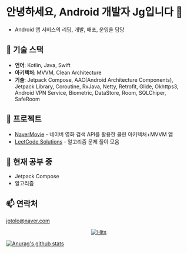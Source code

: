 # 안녕하세요, Android 개발자 Jg입니다 👋
- Android  앱 서비스의 리딩, 개발, 배포, 운영을 담당

## 🔧 기술 스택
- **언어**: Kotlin, Java, Swift
- **아키텍처**: MVVM, Clean Architecture
- **기술**: Jetpack Compose, AAC(Android Architecture Components), Jetpack Library, Coroutine, RxJava, Netty, Retrofit, Glide, Okhttps3, Android VPN Service, Biometric, DataStore, Room, SQLChiper, SafeRoom

## 🚀 프로젝트
- [NaverMovie](https://github.com/camai/NaverMovie) - 네이버 영화 검색 API를 활용한 클린 아키텍처+MVVM 앱
- [LeetCode Solutions](https://github.com/camai/LeetCode) - 알고리즘 문제 풀이 모음

## 🌱 현재 공부 중
- Jetpack Compose
- 알고리즘

## 📫 연락처
jotolo@naver.com


  <div align=center>
	
  [![Hits](https://hits.seeyoufarm.com/api/count/incr/badge.svg?url=https%3A%2F%2Fgithub.com%2Fzzsza)](https://hits.seeyoufarm.com) 
	
  </div>

  [![Anurag's github stats](https://github-readme-stats.vercel.app/api?username=username)](https://github.com/anuraghazra/github-readme-stats)

